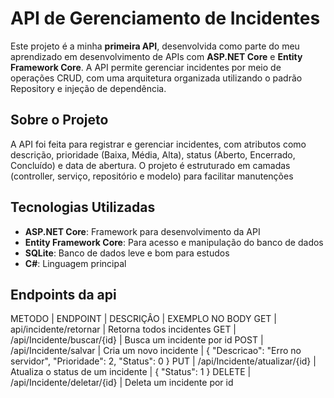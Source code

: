 # API de Gerenciamento de Incidentes

Este projeto é a minha **primeira API**, desenvolvida como parte do meu aprendizado em desenvolvimento de APIs com **ASP.NET Core** e **Entity Framework Core**. A API permite gerenciar incidentes por meio de operações CRUD, com uma arquitetura organizada utilizando o padrão Repository e injeção de dependência.

## Sobre o Projeto

A API foi feita para registrar e gerenciar incidentes, com atributos como descrição, prioridade (Baixa, Média, Alta), status (Aberto, Encerrado, Concluído) e data de abertura. O projeto é estruturado em camadas (controller, serviço, repositório e modelo) para facilitar manutenções

## Tecnologias Utilizadas

- **ASP.NET Core**: Framework para desenvolvimento da API
- **Entity Framework Core**: Para acesso e manipulação do banco de dados
- **SQLite**: Banco de dados leve e bom para estudos
- **C#**: Linguagem principal

## Endpoints da api
METODO | ENDPOINT | DESCRIÇÂO | EXEMPLO NO BODY
GET | api/incidente/retornar | Retorna todos incidentes 
GET | /api/Incidente/buscar/{id} | Busca um incidente por id
POST | /api/Incidente/salvar | Cria um novo incidente | { "Descricao": "Erro no servidor", "Prioridade": 2, "Status": 0 }
PUT | /api/Incidente/atualizar/{id} | Atualiza o status de um incidente | { "Status": 1 }
DELETE | /api/Incidente/deletar/{id} | Deleta um incidente por id











